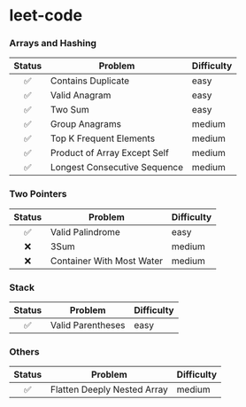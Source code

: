 # leet-code

### Arrays and Hashing

|       Status       | Problem                      | Difficulty |
| :----------------: | ---------------------------- | ---------- |
| :white_check_mark: | Contains Duplicate           | easy       |
| :white_check_mark: | Valid Anagram                | easy       |
| :white_check_mark: | Two Sum                      | easy       |
| :white_check_mark: | Group Anagrams               | medium     |
| :white_check_mark: | Top K Frequent Elements      | medium     |
| :white_check_mark: | Product of Array Except Self | medium     |
| :white_check_mark: | Longest Consecutive Sequence | medium     |

### Two Pointers

|       Status       | Problem                   | Difficulty |
| :----------------: | ------------------------- | ---------- |
| :white_check_mark: | Valid Palindrome          | easy       |
|        :x:         | 3Sum                      | medium     |
|        :x:         | Container With Most Water | medium     |

### Stack

|       Status       | Problem           | Difficulty |
| :----------------: | ----------------- | ---------- |
| :white_check_mark: | Valid Parentheses | easy       |

### Others

|       Status       | Problem                     | Difficulty |
| :----------------: | --------------------------- | ---------- |
| :white_check_mark: | Flatten Deeply Nested Array | medium     |
